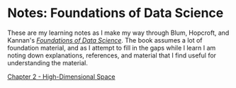 # Notes: Foundations of Data Science

These are my learning notes as I make my way through Blum, Hopcroft, and Kannan's [*Foundations of Data Science*](https://www.amazon.co.uk/dp/B081HT4K2K/ref=dp-kindle-redirect?_encoding=UTF8&btkr=1). The book assumes a lot of foundation material, and as I attempt to fill in the gaps while I learn I am noting down explanations, references, and material that I find useful for understanding the material.

[Chapter 2 - High-Dimensional Space](Chapter%202%20-%20High%20Dimensional%20Space)

